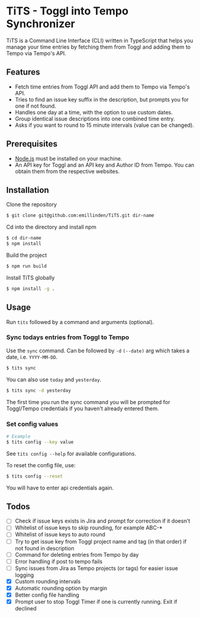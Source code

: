 # TiTS - Toggl into Tempo Synchronizer

TiTS is a Command Line Interface (CLI) written in TypeScript that helps you manage your time entries by fetching them from Toggl and adding them to Tempo via Tempo's API.

## Features

- Fetch time entries from Toggl API and add them to Tempo via Tempo's API.
- Tries to find an issue key suffix in the description, but prompts you for one if not found.
- Handles one day at a time, with the option to use custom dates.
- Group identical issue descriptions into one combined time entry.
- Asks if you want to round to 15 minute intervals (value can be changed).

## Prerequisites

- [Node.js](https://nodejs.org/en/) must be installed on your machine.
- An API key for Toggl and an API key and Author ID from Tempo. You can obtain them from the respective websites.

## Installation

Clone the repository

```bash
$ git clone git@github.com:emillinden/TiTS.git dir-name
```

Cd into the directory and install npm

```bash
$ cd dir-name
$ npm install
```

Build the project

```bash
$ npm run build
```

Install TiTS globally

```bash
$ npm install -g .
```

## Usage

Run `tits` followed by a command and arguments (optional).

### Sync todays entries from Toggl to Tempo

Use the `sync` command. Can be followed by `-d` `(--date)` arg which takes a date, i.e. `YYYY-MM-DD`.

```bash
$ tits sync
```

You can also use `today` and `yesterday`.

```bash
$ tits sync -d yesterday
```

The first time you run the sync command you will be prompted for Toggl/Tempo credentials if you haven't already entered them.

### Set config values

```bash
# Example
$ tits config --key value
```

See `tits config --help` for available configurations.

To reset the config file, use:

```bash
$ tits config --reset
```

You will have to enter api credentials again.

## Todos

- [ ] Check if issue keys exists in Jira and prompt for correction if it doesn't
- [ ] Whitelist of issue keys to skip rounding, for example ABC-\*
- [ ] Whitelist of issue keys to auto round
- [ ] Try to get issue key from Toggl project name and tag (in that order) if not found in description
- [ ] Command for deleting entries from Tempo by day
- [ ] Error handling if post to tempo fails
- [ ] Sync issues from Jira as Tempo projects (or tags) for easier issue logging
- [x] Custom rounding intervals
- [x] Automatic rounding option by margin
- [x] Better config file handling
- [x] Prompt user to stop Toggl Timer if one is currently running. Exit if declined
